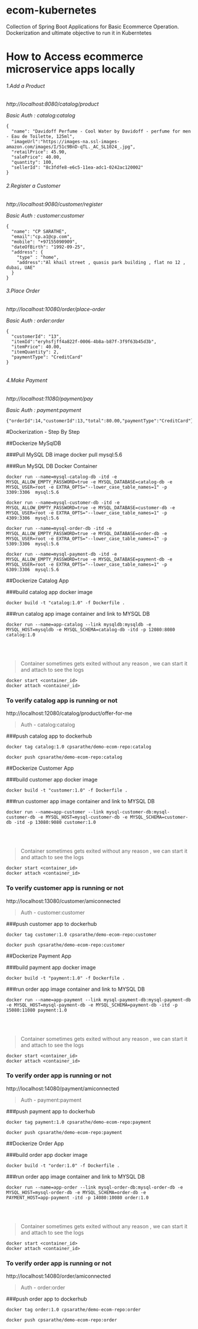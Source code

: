 # ecom-kubernetes
Collection of Spring Boot Applications for Basic Ecommerce Operation. Dockerization and ultimate objective to run it in Kuberntetes


# How to Access ecommerce microservice apps locally

###### 1.Add a Product

*http://localhost:8080/catalog/product*

*Basic Auth : catalog:catalog*
```
{
  "name": "Davidoff Perfume - Cool Water by Davidoff - perfume for men - Eau de Toilette, 125ml",
  "imageUrl":"https://images-na.ssl-images-amazon.com/images/I/51c9BnD-qTL._AC_SL1024_.jpg",
  "retailPrice": 45.90,
  "salePrice": 40.00,
  "quantity": 100,
  "sellerId": "8c3fdfe8-e6c5-11ea-adc1-0242ac120002"
}
```

###### 2.Register a Customer

*http://localhost:9080/customer/register*

*Basic Auth : customer:customer*
```
{
  "name": "CP SARATHE",
  "email":"cp.a1@cp.com",
  "mobile": "+97155090909",
  "dateOfBirth": "1992-09-25",
  "address": {
  	"type" : "home",
  	"address":"Al khail street , quasis park building , flat no 12 , dubai, UAE"
  } 
}

```



###### 3.Place Order

*http://localhost:10080/order/place-order*

*Basic Auth : order:order*
```
{
  "customerId": "13",
  "itemId":"eryhsfjff4a822f-0006-4b8a-b87f-3f9f63b45d3b",
  "itemPrice": 40.00,
  "itemQuantity": 2,
  "paymentType": "CreditCard"
}


```

###### 4.Make Payment

*http://localhost:11080/payment/pay*

*Basic Auth : payment:payment*
```
{"orderId":14,"customerId":13,"total":80.00,"paymentType":"CreditCard"}

```

#Dockerization - Step By Step

##Dockerize MySqlDB

###Pull MySQL DB image
docker pull mysql:5.6

###Run MySQL DB Docker Container
```
docker run --name=mysql-catalog-db -itd -e MYSQL_ALLOW_EMPTY_PASSWORD=true -e MYSQL_DATABASE=catalog-db -e MYSQL_USER=root -e EXTRA_OPTS="--lower_case_table_names=1" -p 3309:3306  mysql:5.6

docker run --name=mysql-customer-db -itd -e MYSQL_ALLOW_EMPTY_PASSWORD=true -e MYSQL_DATABASE=customer-db -e MYSQL_USER=root -e EXTRA_OPTS="--lower_case_table_names=1" -p 4309:3306  mysql:5.6

docker run --name=mysql-order-db -itd -e MYSQL_ALLOW_EMPTY_PASSWORD=true -e MYSQL_DATABASE=order-db -e MYSQL_USER=root -e EXTRA_OPTS="--lower_case_table_names=1" -p 5309:3306  mysql:5.6

docker run --name=mysql-payment-db -itd -e MYSQL_ALLOW_EMPTY_PASSWORD=true -e MYSQL_DATABASE=payment-db -e MYSQL_USER=root -e EXTRA_OPTS="--lower_case_table_names=1" -p 6309:3306  mysql:5.6

```

##Dockerize Catalog App

###build catalog app docker image
```
docker build -t "catalog:1.0" -f Dockerfile .
```

###run catalog app image container and link to MYSQL DB
```
docker run --name=app-catalog --link mysqldb:mysqldb -e MYSQL_HOST=mysqldb -e MYSQL_SCHEMA=catalog-db -itd -p 12080:8080 catalog:1.0
```

<br>
<br>

> Container sometimes gets exited without any reason , we can start it and attach to see the logs
```
docker start <container_id> 
docker attach <container_id>
```

### To verify catalog app is running or not
http://localhost:12080/catalog/product/offer-for-me
> Auth - catalog:catalog

###push catalog app to dockerhub
```
docker tag catalog:1.0 cpsarathe/demo-ecom-repo:catalog

docker push cpsarathe/demo-ecom-repo:catalog

```

##Dockerize Customer App

###build customer app docker image
```
docker build -t "customer:1.0" -f Dockerfile .
```

###run customer app image container and link to MYSQL DB
```
docker run --name=app-customer --link mysql-customer-db:mysql-customer-db -e MYSQL_HOST=mysql-customer-db -e MYSQL_SCHEMA=customer-db -itd -p 13080:9080 customer:1.0
```

<br>
<br>

> Container sometimes gets exited without any reason , we can start it and attach to see the logs
```
docker start <container_id> 
docker attach <container_id>
```

### To verify customer app is running or not
http://localhost:13080/customer/amiconnected
> Auth - customer:customer

###push customer app to dockerhub
```
docker tag customer:1.0 cpsarathe/demo-ecom-repo:customer

docker push cpsarathe/demo-ecom-repo:customer

```


##Dockerize Payment App

###build payment app docker image
```
docker build -t "payment:1.0" -f Dockerfile .
```

###run order app image container and link to MYSQL DB
```
docker run --name=app-payment --link mysql-payment-db:mysql-payment-db -e MYSQL_HOST=mysql-payment-db -e MYSQL_SCHEMA=payment-db -itd -p 15080:11080 payment:1.0
```

<br>
<br>

> Container sometimes gets exited without any reason , we can start it and attach to see the logs
```
docker start <container_id> 
docker attach <container_id>
```

### To verify order app is running or not
http://localhost:14080/payment/amiconnected
> Auth - payment:payment

###push payment app to dockerhub
```
docker tag payment:1.0 cpsarathe/demo-ecom-repo:payment

docker push cpsarathe/demo-ecom-repo:payment

```


##Dockerize Order App

###build order app docker image
```
docker build -t "order:1.0" -f Dockerfile .
```

###run order app image container and link to MYSQL DB
```
docker run --name=app-order --link mysql-order-db:mysql-order-db -e MYSQL_HOST=mysql-order-db -e MYSQL_SCHEMA=order-db -e PAYMENT_HOST=app-payment -itd -p 14080:10080 order:1.0
```

<br>
<br>

> Container sometimes gets exited without any reason , we can start it and attach to see the logs
```
docker start <container_id> 
docker attach <container_id>
```

### To verify order app is running or not
http://localhost:14080/order/amiconnected
> Auth - order:order

###push order app to dockerhub
```
docker tag order:1.0 cpsarathe/demo-ecom-repo:order

docker push cpsarathe/demo-ecom-repo:order

```
